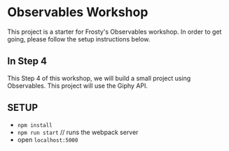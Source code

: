 # Observables Workshop

This project is a starter for Frosty's Observables workshop. In order
to get going, please follow the setup instructions below.

## In Step 4

This Step 4 of this workshop, we will build a small project using Observables.
This project will use the Giphy API.

## SETUP

-   `npm install`
-   `npm run start` // runs the webpack server
-   open `localhost:5000`
